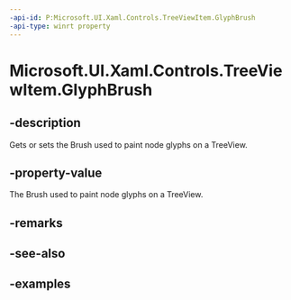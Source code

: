 ```yaml
---
-api-id: P:Microsoft.UI.Xaml.Controls.TreeViewItem.GlyphBrush
-api-type: winrt property
---
```

<!-- Property syntax.
public Brush GlyphBrush { get;  set; }
-->

# Microsoft.UI.Xaml.Controls.TreeViewItem.GlyphBrush


## -description

Gets or sets the Brush used to paint node glyphs on a TreeView.


## -property-value

The Brush used to paint node glyphs on a TreeView.


## -remarks


## -see-also


## -examples


